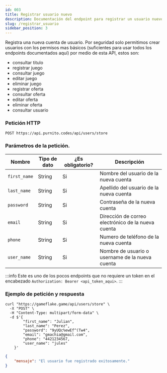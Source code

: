 ```yaml
---
id: 003 
title: Registrar usuario nuevo
description: Documentación del endpoint para registrar un usuario nuevo
slug: /registrar_usuario
sidebar_position: 3
---
```


Registra una nueva cuenta de usuario. Por seguridad solo permitimos crear usuarios
con los permisos mas básicos (suficientes para usar todos los endpoints documentados aquí)
por medio de esta API, estos son:

- consultar titulo
- registrar juego
- consultar juego
- editar juego
- eliminar juego
- registrar oferta
- consultar oferta
- editar oferta
- eliminar oferta
- consultar usuario

### Petición HTTP
`POST https://api.purnito.codes/api/users/store`

### Parámetros de la petición.
| Nombre       | Tipo de dato | ¿Es obligatorio? | Descripción                                        |
| ------------ | ------------ | ---------------- | -------------------------------------------------- |
| `first_name` | String       | Si               | Nombre del usuario de la nueva cuenta              |
| `last_name`  | String       | Si               | Apellido del usuario de la nueva cuenta            |
| `password`   | String       | Si               | Contraseña de la nueva cuenta                      |
| `email`      | String       | Si               | Dirección de correo electrónico de la nueva cuenta |
| `phone`      | String       | Si               | Numero de teléfono de la nueva cuenta              |
| `user_name`  | String       | Si               | Nombre de usuario o username de la nueva cuenta    |

:::info
Este es uno de los pocos endpoints que no requiere un token en el encabezado `Authorization: Bearer <api_token_aqui>`.
:::


### Ejemplo de petición y respuesta
```shell title="Ejemplo de petición"
curl "https://gameflake.game/api/users/store" \
  -X "POST" \
  -H "Content-Type: multipart/form-data" \
  -d $'{
        "first_name": "Julian",
        "last_name": "Perez",
        "password": "9yUQc%ewEf^(Tw4",
        "email": "gmachia@gmail.com",
        "phone": "4421234567,
        "user_name": "jules"
    }'
```

```json title="Ejemplo de respuesta"
{
    "mensaje": "El usuario fue registrado exitosamente."
}   
```

